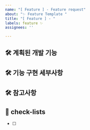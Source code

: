 ```yaml
---
name: "[ Feature ] - Feature request"
about: "✨ Feature Template "
title: "[ Feature ] - "
labels: feature ✨
assignees: ''

---
```


## 🛠️ 계획된 개발 기능
[//]: # (어떠한 기능 / 화면을 만드는지 적습니다.)



## 🛠 기능 구현 세부사항
[//]: # (해당 기능들이 요구하는 사항 등을 적습니다.)



## 🛠 참고사항
[//]: # (해당 기능들에 있어 특이사항을 적습니다.)



## 📝 check-lists
- [ ]
